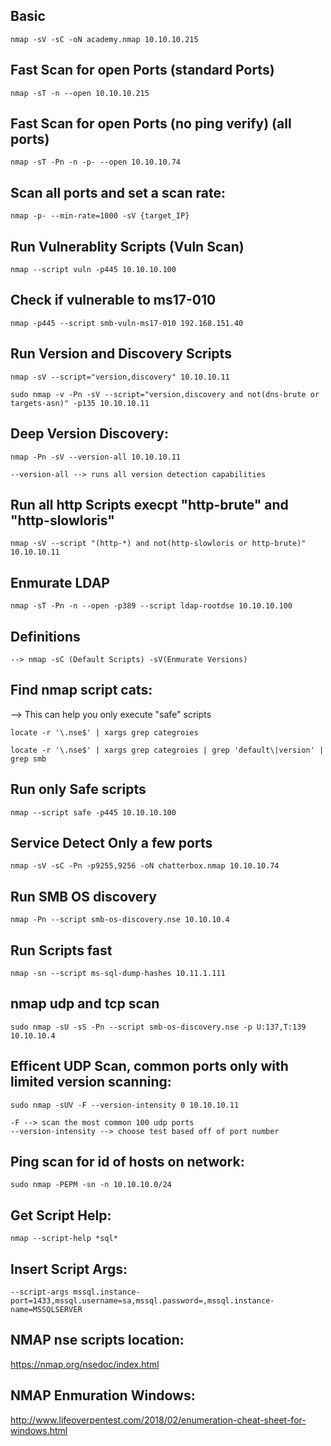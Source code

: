 ## Basic

```
nmap -sV -sC -oN academy.nmap 10.10.10.215
```

## Fast Scan for open Ports (standard Ports)

```
nmap -sT -n --open 10.10.10.215
```

## Fast Scan for open Ports (no ping verify) (all ports)

```
nmap -sT -Pn -n -p- --open 10.10.10.74
```

## Scan all ports and set a scan rate:

```
nmap -p- --min-rate=1000 -sV {target_IP}
```

## Run Vulnerablity Scripts (Vuln Scan)

```
nmap --script vuln -p445 10.10.10.100
```

## Check if vulnerable to ms17-010

```
nmap -p445 --script smb-vuln-ms17-010 192.168.151.40 

```

## Run Version and Discovery Scripts

```
nmap -sV --script="version,discovery" 10.10.10.11

sudo nmap -v -Pn -sV --script="version,discovery and not(dns-brute or targets-asn)" -p135 10.10.10.11
```

## Deep Version Discovery:

```
nmap -Pn -sV --version-all 10.10.10.11

--version-all --> runs all version detection capabilities
```

## Run all http Scripts execpt "http-brute" and "http-slowloris"

```
nmap -sV --script "(http-*) and not(http-slowloris or http-brute)" 10.10.10.11
```


## Enmurate LDAP

```
nmap -sT -Pn -n --open -p389 --script ldap-rootdse 10.10.10.100
```


## **Definitions**

```
--> nmap -sC (Default Scripts) -sV(Enmurate Versions)
```

## **Find nmap script cats:**
--> This can help you only execute "safe" scripts

```
locate -r '\.nse$' | xargs grep categroies

locate -r '\.nse$' | xargs grep categroies | grep 'default\|version' | grep smb

```

## Run only Safe scripts

```
nmap --script safe -p445 10.10.10.100
```

## Service Detect Only a few ports

```
nmap -sV -sC -Pn -p9255,9256 -oN chatterbox.nmap 10.10.10.74
```

## Run SMB OS discovery

```
nmap -Pn --script smb-os-discovery.nse 10.10.10.4
```

## Run Scripts fast

```
nmap -sn --script ms-sql-dump-hashes 10.11.1.111

```

## nmap udp and tcp scan

```
sudo nmap -sU -sS -Pn --script smb-os-discovery.nse -p U:137,T:139 10.10.10.4
```

## Efficent UDP Scan, common ports only with limited version scanning:

```
sudo nmap -sUV -F --version-intensity 0 10.10.10.11

-F --> scan the most common 100 udp ports
--version-intensity --> choose test based off of port number
```

## Ping scan for id of hosts on network:

```
sudo nmap -PEPM -sn -n 10.10.10.0/24
```


## Get Script Help:

```
nmap --script-help *sql*
```

## Insert Script Args:

```
--script-args mssql.instance-port=1433,mssql.username=sa,mssql.password=,mssql.instance-name=MSSQLSERVER
```

##  NMAP nse scripts location:

https://nmap.org/nsedoc/index.html

## NMAP Enmuration Windows:

http://www.lifeoverpentest.com/2018/02/enumeration-cheat-sheet-for-windows.html